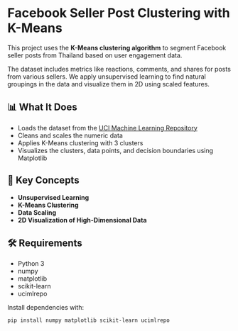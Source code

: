 # Facebook Seller Post Clustering with K-Means

This project uses the **K-Means clustering algorithm** to segment Facebook seller posts from Thailand based on user engagement data.

The dataset includes metrics like reactions, comments, and shares for posts from various sellers. We apply unsupervised learning to find natural groupings in the data and visualize them in 2D using scaled features.

## 📊 What It Does

- Loads the dataset from the [UCI Machine Learning Repository](https://archive.ics.uci.edu/dataset/488/facebook+live+sellers+in+thailand)
- Cleans and scales the numeric data
- Applies K-Means clustering with 3 clusters
- Visualizes the clusters, data points, and decision boundaries using Matplotlib

## 🧠 Key Concepts

- **Unsupervised Learning**
- **K-Means Clustering**
- **Data Scaling**
- **2D Visualization of High-Dimensional Data**

## 🛠️ Requirements

- Python 3
- numpy
- matplotlib
- scikit-learn
- ucimlrepo

Install dependencies with:

```bash
pip install numpy matplotlib scikit-learn ucimlrepo
